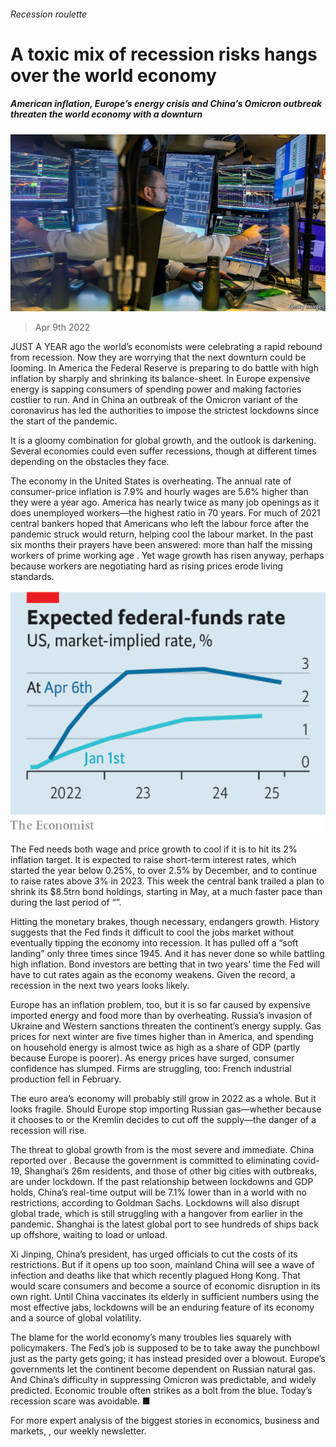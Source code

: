 ###### Recession roulette

# A toxic mix of recession risks hangs over the world economy 

##### American inflation, Europe’s energy crisis and China’s Omicron outbreak threaten the world economy with a downturn 

![image](images/20220409_ldp502.jpg) 

> Apr 9th 2022 

JUST A YEAR ago the world’s economists were celebrating a rapid rebound from recession. Now they are worrying that the next downturn could be looming. In America the Federal Reserve is preparing to do battle with high inflation by  sharply and shrinking its balance-sheet. In Europe expensive energy is sapping consumers of spending power and making factories costlier to run. And in China an outbreak of the Omicron variant of the coronavirus has led the authorities to impose the strictest lockdowns since the start of the pandemic.

It is a gloomy combination for global growth, and the outlook is darkening. Several economies could even suffer recessions, though at different times depending on the obstacles they face.


The economy in the United States is overheating. The annual rate of consumer-price inflation is 7.9% and hourly wages are 5.6% higher than they were a year ago. America has nearly twice as many job openings as it does unemployed workers—the highest ratio in 70 years. For much of 2021 central bankers hoped that Americans who left the labour force after the pandemic struck would return, helping cool the labour market. In the past six months their prayers have been answered: more than half the missing workers of prime working age . Yet wage growth has risen anyway, perhaps because workers are negotiating hard as rising prices erode living standards.

![image](images/20220409_ldc087_0.png) 


The Fed needs both wage and price growth to cool if it is to hit its 2% inflation target. It is expected to raise short-term interest rates, which started the year below 0.25%, to over 2.5% by December, and to continue to raise rates above 3% in 2023. This week the central bank trailed a plan to shrink its $8.5trn bond holdings, starting in May, at a much faster pace than during the last period of “”.

Hitting the monetary brakes, though necessary, endangers growth. History suggests that the Fed finds it difficult to cool the jobs market without eventually tipping the economy into recession. It has pulled off a “soft landing” only three times since 1945. And it has never done so while battling high inflation. Bond investors are betting that in two years’ time the Fed will have to cut rates again as the economy weakens. Given the record, a recession in the next two years looks likely.

Europe has an inflation problem, too, but it is so far caused by expensive imported energy and food more than by overheating. Russia’s invasion of Ukraine and Western sanctions threaten the continent’s energy supply. Gas prices for next winter are five times higher than in America, and spending on household energy is almost twice as high as a share of GDP (partly because Europe is poorer). As energy prices have surged, consumer confidence has slumped. Firms are struggling, too: French industrial production fell in February.

The euro area’s economy will probably still grow in 2022 as a whole. But it looks fragile. Should Europe stop importing Russian gas—whether because it chooses to or the Kremlin decides to cut off the supply—the danger of a recession will rise.

The threat to global growth from  is the most severe and immediate. China reported over . Because the government is committed to eliminating covid-19, Shanghai’s 26m residents, and those of other big cities with outbreaks, are under lockdown. If the past relationship between lockdowns and GDP holds, China’s real-time output will be 7.1% lower than in a world with no restrictions, according to Goldman Sachs. Lockdowns will also disrupt global trade, which is still struggling with a hangover from earlier in the pandemic. Shanghai is the latest global port to see hundreds of ships back up offshore, waiting to load or unload.

Xi Jinping, China’s president, has urged officials to cut the costs of its restrictions. But if it opens up too soon, mainland China will see a wave of infection and deaths like that which recently plagued Hong Kong. That would scare consumers and become a source of economic disruption in its own right. Until China vaccinates its elderly in sufficient numbers using the most effective jabs, lockdowns will be an enduring feature of its economy and a source of global volatility.

The blame for the world economy’s many troubles lies squarely with policymakers. The Fed’s job is supposed to be to take away the punchbowl just as the party gets going; it has instead presided over a blowout. Europe’s governments let the continent become dependent on Russian natural gas. And China’s difficulty in suppressing Omicron was predictable, and widely predicted. Economic trouble often strikes as a bolt from the blue. Today’s recession scare was avoidable. ■

For more expert analysis of the biggest stories in economics, business and markets, , our weekly newsletter.

